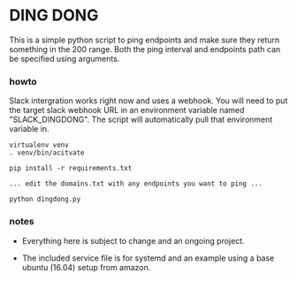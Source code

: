 # DING DONG

This is a simple python script to ping endpoints and make sure they return something in the 200 range. Both the ping interval and endpoints path can be specified using arguments.

### howto

Slack intergration works right now and uses a webhook. You will need to put the target slack webhook URL in an environment variable named "SLACK_DINGDONG". The script will automatically pull that environment variable in.

```
virtualenv venv
. venv/bin/acitvate

pip install -r requirements.txt

... edit the domains.txt with any endpoints you want to ping ...

python dingdong.py

```

### notes

* Everything here is subject to change and an ongoing project. 

* The included service file is for systemd and an example using a base ubuntu (16.04) setup from amazon.